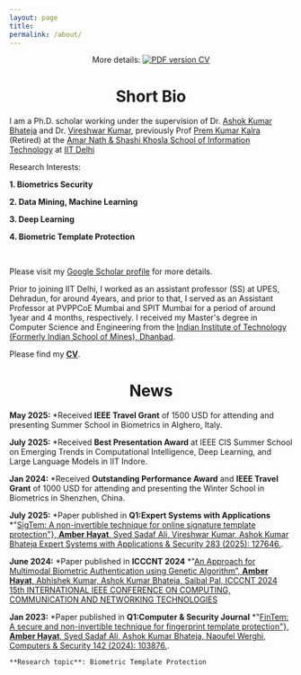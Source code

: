 ```yaml
---
layout: page
title: 
permalink: /about/
---
```


<p align="center">
    More details: 
    <a href="https://github.com/anjaliakg17/anjaliakg17.github.io/blob/master/AnjaliGuptaResume.pdf">
        <img alt="PDF version CV" src="https://img.shields.io/badge/Curriculum Vitae-PDF-blue.svg">
    </a>
</p>


# <center>Short Bio</center>

I am a Ph.D. scholar working under the supervision of Dr. [Ashok Kumar Bhateja](https://csia.iitd.ac.in/index.php/people/faculty) and Dr. [Vireshwar Kumar](https://www.cse.iitd.ernet.in/~viresh/), previously Prof [Prem Kumar Kalra](https://www.cse.iitd.ac.in/~pkalra/) (Retired) at the [Amar Nath & Shashi Khosla School of Information Technology](https://sit.iitd.ac.in/)  at [IIT Delhi](https://home.iitd.ac.in/)

Research Interests:

   **1. Biometrics Security**

   **2. Data Mining, Machine Learning**
   
 **3. Deep Learning**
   
   **4. Biometric Template Protection**
 
 <br>
 
Please visit my [Google Scholar profile](https://scholar.google.com/citations?hl=en&user=yRhmVjoAAAAJ) for more details. 


Prior to joining IIT Delhi, I worked as an assistant professor (SS) at UPES, Dehradun, for around 4years, and prior to that, I served as an Assistant Professor at PVPPCoE Mumbai and SPIT Mumbai for a period of around 1year and 4 months, respectively. I received my Master's degree in Computer Science and Engineering from the [Indian Institute of Technology (Formerly Indian School of Mines), Dhanbad](https://www.iitism.ac.in/).

Please find my [**CV**](https://github.com/DHAmber/amber.github.io/blob/master/Amber_Hayat_Resume%20.pdf).

# <center>News</center>

**May 2025:**
*Received **IEEE Travel Grant** of 1500 USD for attending and presenting Summer School in Biometrics in Alghero, Italy.

 **July 2025:**
*Received **Best Presentation Award** at IEEE CIS Summer School on Emerging Trends in Computational Intelligence, Deep Learning, and Large Language Models  in IIT Indore.

**Jan 2024:**
*Received  **Outstanding Performance Award** and **IEEE Travel Grant** of 1000 USD for attending and presenting the Winter School in Biometrics in Shenzhen, China.

**July 2025:**
*Paper published in **Q1:Expert Systems with Applications**
*"[SigTem: A non-invertible technique for online signature template protection"}, **Amber Hayat**, Syed Sadaf Ali, Vireshwar Kumar, Ashok Kumar Bhateja Expert Systems with Applications \& Security 283 (2025): 127646.](https://www.sciencedirect.com/science/article/pii/S0957417425012680).

**June 2024:**
*Paper published in **ICCCNT 2024**
*"[An Approach for Multimodal Biometric Authentication using Genetic Algorithm”, **Amber Hayat**, Abhishek Kumar, Ashok Kumar Bhateja, Saibal Pal, ICCCNT 2024 15th INTERNATIONAL IEEE CONFERENCE ON COMPUTING, COMMUNICATION AND NETWORKING TECHNOLOGIES](https://ieeexplore.ieee.org/abstract/document/10725431)

**Jan 2023:**
*Paper published in **Q1:Computer & Security Journal**
*"[FinTem: A secure and non-invertible technique for fingerprint template protection"}, **Amber Hayat**, Syed Sadaf Ali, Ashok Kumar Bhateja, Naoufel Werghi, Computers \& Security 142 (2024): 103876.](https://www.sciencedirect.com/science/article/pii/S0167404824001779).


    **Research topic**: Biometric Template Protection
